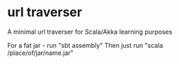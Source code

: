 url traverser
=========================

A minimal url traverser for Scala/Akka learning purposes

For a fat jar - run "sbt assembly"
Then just run "scala /place/of/jar/name.jar"
